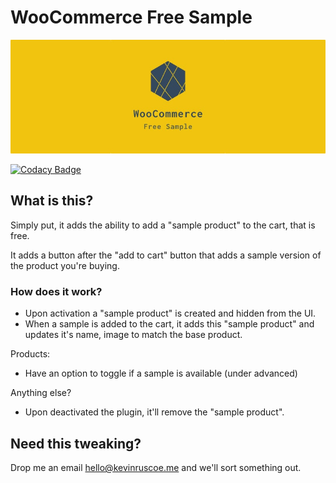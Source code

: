 # WooCommerce Free Sample

![alt text](logo.jpg?raw=true "WooCommerce Free Sample")

[![Codacy Badge](https://api.codacy.com/project/badge/Grade/35a97946d4a9413d98e271ebf634824c)](https://www.codacy.com/app/kevdotbadger/woocommerce-request-sample-product?utm_source=github.com&amp;utm_medium=referral&amp;utm_content=kevinruscoe/woocommerce-request-sample-product&amp;utm_campaign=Badge_Grade)

## What is this?

Simply put, it adds the ability to add a "sample product" to the cart, that is free.

It adds a button after the "add to cart" button that adds a sample version of the product you're buying.

### How does it work?

- Upon activation a "sample product" is created and hidden from the UI.
- When a sample is added to the cart, it adds this "sample product" and updates it's name, image to match the base product.

Products:

- Have an option to toggle if a sample is available (under advanced)

Anything else?

- Upon deactivated the plugin, it'll remove the "sample product".

## Need this tweaking?

Drop me an email hello@kevinruscoe.me and we'll sort something out.
